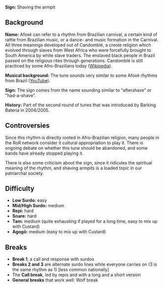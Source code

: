 **Sign:** Shaving the armpit

## Background

**Name:** Afoxé can refer to a rhythm from Brazilian carnival, a certain kind of rattle from Brazilian music, or a dance- and music formation in the Carnival. All three meanings developed out of Candomblé, a creole religion which evolved through slaves from West Africa who were forcefully brought to South America by white slave traders. The enslaved black people in Brazil passed on the religious rites through generations. Candomblé is still practiced by some Afro-Brazilians today ([Wikipedia](https://en.wikipedia.org/wiki/Afox%C3%AA)).

**Musical background:** The tune sounds very similar to some Afoxé rhythms from Brazil ([YouTube](https://youtu.be/WCah-JgDktA?t=301)).

**Sign:** The sign comes from the name sounding similar to “aftershave” or "had-a-shave".

**History:** Part of the second round of tunes that was introduced by Barking Bateria in 2004/2005.

## Controversies

Since this rhythm is directly rooted in Afro-Brazilian religion, many people in the RoR network consider it cultural appropriation to play it. There is ongoing debate on whether this tune should be abandoned, and some bands have already stopped playing it.

There is also some criticism about the sign, since it ridicules the spiritual meaning of the rhythm, and shaving armpits is a loaded topic in our patriarchal society.

## Difficulty

* **Low Surdo:** easy
* **Mid/High Surdo:** medium
* **Repi:** hard 
* **Snare:** hard
* **Tam:** medium (quite exhausting if played for a long time, easy to mix up with Custard)
* **Agogô:** medium (easy to mix up with Custard)

## Breaks

* **Break 1**, a call and response with surdos
* **Breaks 2 and 3** are alternate surdo lines while everyone carries on (3 is the same rhythm as 1) \[less common nationally\]
* The **Call break**, led by repis and with a long and a short version
* **General breaks** that work well: Wolf break
